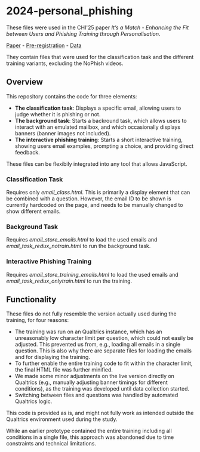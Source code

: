 # 2024-personal_phishing
These files were used in the CHI'25 paper *It’s a Match - Enhancing the Fit between Users and Phishing Training through Personalisation*.

[Paper](https://doi.org/10.1145/3706598.3713845) - [Pre-registration](https://osf.io/ub5jp) - [Data](https://doi.org/10.3929/ethz-b-000721196)

They contain files that were used for the classification task and the different training variants, excluding the NoPhish videos.

## Overview
This repository contains the code for three elements:
* **The classification task**: Displays a specific email, allowing users to judge whether it is phishing or not.
* **The background task**: Starts a backround task, which allows users to interact with an emulated mailbox, and which occasionally displays banners (banner images not included).
* **The interactive phishing training**: Starts a short interactive training, showing users email examples, prompting a choice, and providing direct feedback.

These files can be flexibily integrated into any tool that allows JavaScript.

### Classification Task
Requires only *email_class.html*. This is primarily a display element that can be combined with a question. However, the email ID to be shown is currently hardcoded on the page, and needs to be manually changed to show different emails.

### Background Task
Requires *email_store_emails.html* to load the used emails and *email_task_redux_notrain.html* to run the background task.

### Interactive Phishing Training
Requires *email_store_training_emails.html* to load the used emails and *email_task_redux_onlytrain.html* to run the training.

## Functionality
These files do not fully resemble the version actually used during the training, for four reasons: 
* The training was run on an Qualtrics instance, which has an unreasonably low character limit per question, which could not easily be adjusted. This prevented us from, e.g., loading all emails in a single question. This is also why there are separate files for loading the emails and for displaying the training.
* To further enable the entire training code to fit within the character limit, the final HTML file was further minified.
* We made some minor adjustments on the live version directly on Qualtrics (e.g., manually adjusting banner timings for different conditions), as the training was developed until data collection started.
* Switching between files and questions was handled by automated Qualtrics logic.

This code is provided as is, and might not fully work as intended outside the Qualtrics environment used during the study.

While an earlier prototype contained the entire training including all conditions in a single file, this approach was abandoned due to time constraints and technical limitations.